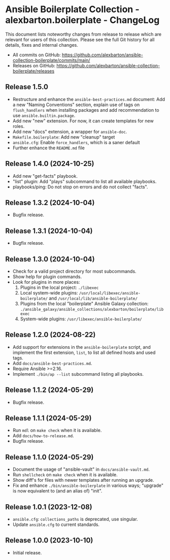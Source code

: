 # Ansible Boilerplate Collection - alexbarton.boilerplate - ChangeLog

This document lists noteworthy changes from release to release which are
relevant for users of this collection. Please see the full Git history for all
details, fixes and internal changes.

- All commits on GitHub:
  <https://github.com/alexbarton/ansible-collection-boilerplate/commits/main/>
- Releases on GitHub:
  <https://github.com/alexbarton/ansible-collection-boilerplate/releases>

## Release 1.5.0

- Restructure and enhance the `ansible-best-practices.md` document: Add a new
  "Naming Conventions" section, explain use of tags on `flush_handlers` when
  installing packages and add recommendation to use `ansible.builtin.package`.
- Add new "new" extension. For now, it can create templates for new roles.
- Add new "docs" extension, a wrapper for `ansible-doc`.
- `Makefile.boilerplate`: Add new "cleanup" target
- `ansible.cfg`: Enable `force_handlers`, which is a saner default
- Further enhance the `README.md` file

## Release 1.4.0 (2024-10-25)

- Add new "get-facts" playbook.
- "list" plugin: Add "plays" subcommand to list all available playbooks.
- playbooks/ping: Do not stop on errors and do not collect "facts".

## Release 1.3.2 (2024-10-04)

- Bugfix release.

## Release 1.3.1 (2024-10-04)

- Bugfix release.

## Release 1.3.0 (2024-10-04)

- Check for a valid project directory for most subcommands.
- Show help for plugin commands.
- Look for plugins in more places:
    1. Plugins in the local project:
        `./libexec`
    2. Local system-wide plugins:
        `/usr/local/libexec/ansible-boilerplate/` and
        `/usr/local/lib/ansible-boilerplate/`
    3. Plugins from the local "boilerplate" Ansible Galaxy collection:
        `./ansible_galaxy/ansible_collections/alexbarton/boilerplate/libexec`
    4. System-wide plugins:
        `/usr/libexec/ansible-boilerplate/`

## Release 1.2.0 (2024-08-22)

- Add support for extensions in the `ansible-boilerplate` script, and implement
  the first extension, `list`, to list all defined hosts and used tags.
- Add `docs/ansible-best-practices.md`.
- Require Ansible >=2.16.
- Implement `./bin/ap --list` subcommand listing all playbooks.

## Release 1.1.2 (2024-05-29)

- Bugfix release.

## Release 1.1.1 (2024-05-29)

- Run `mdl` on `make check` when it is available.
- Add `docs/how-to-release.md`.
- Bugfix release.

## Release 1.1.0 (2024-05-29)

- Document the usage of "ansible-vault" in `docs/ansible-vault.md`.
- Run `shellcheck` on `make check` when it is available.
- Show diff's for files with newer templates after running an upgrade.
- Fix and enhance `./bin/ansible-boilerplate` in various ways; "upgrade" is now
  equivalent to (and an alias of) "init".

## Release 1.0.1 (2023-12-08)

- `ansible.cfg`: `collections_paths` is deprecated, use singular.
- Update `ansible.cfg` to current standards.

## Release 1.0.0 (2023-10-10)

- Initial release.

